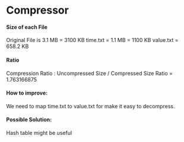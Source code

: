 # Compressor

<h4>Size of each File</h4>
Original File is 3.1 MB = 3100 KB
time.txt = 1.1 MB = 1100 KB
value.txt = 658.2 KB

<h4>Ratio</h4>
Compression Ratio : Uncompressed Size / Compressed Size
Ratio = 1.763166875

<h4> How to improve: </h4>
We need to map time.txt to value.txt for make it easy to decompress.

<h4> Possible Solution: </h4>
Hash table might be useful